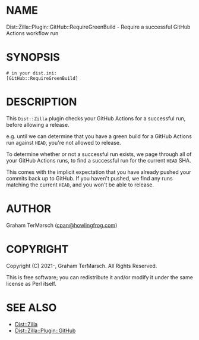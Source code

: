 # NAME

Dist::Zilla::Plugin::GitHub::RequireGreenBuild - Require a successful GitHub Actions workflow run

# SYNOPSIS

```
# in your dist.ini:
[GitHub::RequireGreenBuild]
```

# DESCRIPTION

This `Dist::Zilla` plugin checks your GitHub Actions for a successful run,
before allowing a release.

e.g. until we can determine that you have a green build for a GitHub Actions run
against `HEAD`, you're not allowed to release.

To determine whether or not a successful run exists, we page through all of
your GitHub Actions runs, to find a successful run for the current `HEAD` SHA.

This comes with the implicit expectation that you have already pushed your
commits back up to GitHub.  If you haven't pushed, we find any runs matching the
current `HEAD`, and you won't be able to release.

# AUTHOR

Graham TerMarsch (cpan@howlingfrog.com)

# COPYRIGHT

Copyright (C) 2021-, Graham TerMarsch.  All Rights Reserved.

This is free software; you can redistribute it and/or modify it under the same
license as Perl itself.

# SEE ALSO

- [Dist::Zilla](https://metacpan.org/pod/Dist%3A%3AZilla)
- [Dist::Zilla::Plugin::GitHub](https://metacpan.org/pod/Dist%3A%3AZilla%3A%3APlugin%3A%3AGitHub)
